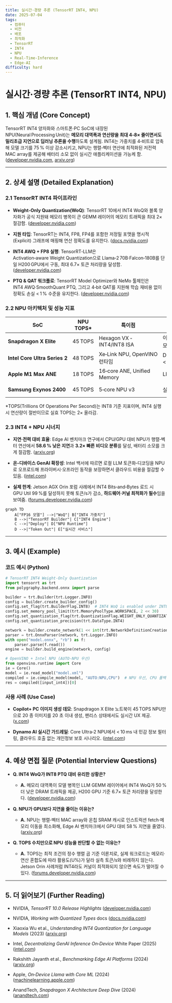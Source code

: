 ```yaml
---
title: 실시간·경량 추론 (TensorRT INT4, NPU)
date: 2025-07-04
tags:
  - 컴퓨터
  - 비전
  - 배포
  - 최적화
  - TensorRT
  - INT4
  - NPU
  - Real-Time-Inference
  - Edge-AI
difficulty: hard
---
```


# 실시간·경량 추론 (TensorRT INT4, NPU)

## 1. 핵심 개념 (Core Concept)

TensorRT INT4 양자화와 스마트폰·PC SoC에 내장된 NPU(Neural Processing Unit)는 **메모리 대역폭과 연산량을 최대 4‑8× 줄이면서도 밀리초급 지연으로 딥러닝 추론을 수행**하도록 설계됨. INT4는 가중치를 4‑비트로 압축해 모델 크기를 75 % 이상 감소시키고, NPU는 행렬‑벡터 연산에 최적화된 저전력 MAC array를 제공해 배터리 소모 없이 실시간 애플리케이션을 가능케 함. ([developer.nvidia.com](https://developer.nvidia.com/blog/nvidia-tensorrt-10-0-upgrades-usability-performance-and-ai-model-support/), [arxiv.org](https://arxiv.org/pdf/2301.12017))

---

## 2. 상세 설명 (Detailed Explanation)

### 2.1 TensorRT INT4 파이프라인

- **Weight‑Only Quantization(WoQ)**: TensorRT 10에서 INT4 WoQ와 블록 양자화가 공식 지원돼 메모리 병목이 큰 GEMM 레이어의 메모리 트래픽을 최대 2× 절감함. ([developer.nvidia.com](https://developer.nvidia.com/blog/nvidia-tensorrt-10-0-upgrades-usability-performance-and-ai-model-support/))
    
- **지원 타입**: TensorRT는 INT4, FP8, FP4를 포함한 저정밀 포맷을 명시적(Explicit) 그래프에 매핑해 연산 정확도를 유지한다. ([docs.nvidia.com](https://docs.nvidia.com/deeplearning/tensorrt/latest/inference-library/work-quantized-types.html))
    
- **INT4 AWQ + FP8 실행**: TensorRT‑LLM은 Activation‑aware Weight Quantization으로 Llama‑2 70B·Falcon‑180B를 단일 H200 GPU에서 구동, 최대 6.7× 토큰 처리량을 달성함. ([developer.nvidia.com](https://developer.nvidia.com/blog/nvidia-tensorrt-llm-enhancements-deliver-massive-large-language-model-speedups-on-nvidia-h200/))
    
- **PTQ & QAT 워크플로**: TensorRT Model Optimizer와 NeMo 툴체인은 INT4 AWQ·SmoothQuant PTQ, 그리고 4‑bit QAT를 지원해 학습 재비용 없이 정확도 손실 < 1 % 수준을 유지한다. ([developer.nvidia.com](https://developer.nvidia.com/blog/post-training-quantization-of-llms-with-nvidia-nemo-and-nvidia-tensorrt-model-optimizer/))
    

### 2.2 NPU 아키텍처 및 성능 지표

|SoC|NPU TOPS*|특이점|대표 지연|비고|
|---|---|---|---|---|
|**Snapdragon X Elite**|45 TOPS|Hexagon VX ‑ INT4/INT8 ISA|이미지 20장 < 20 초 생성 데모|Copilot+ 요구 사양 충족 ([anandtech.com](https://www.anandtech.com/show/21445/qualcomm-snapdragon-x-architecture-deep-dive))|
|**Intel Core Ultra Series 2**|48 TOPS|Xe‑Link NPU, OpenVINO 런타임|Dynamo AI 가드레일 < 10 ms|5.18× Ryzen 대비 추론 가속 ([intel.com](https://www.intel.com/content/www/us/en/ai-pc/business-showcase.html), [edc.intel.com](https://edc.intel.com/content/www/us/en/products/performance/benchmarks/intel-core-ultra-processors-series-2/))|
|**Apple M1 Max ANE**|18 TOPS|16‑core ANE, Unified Memory|Llama‑3.1‑8B 33 tokens/s|Core ML 최적화 가이드 ([machinelearning.apple.com](https://machinelearning.apple.com/research/core-ml-on-device-llama))|
|**Samsung Exynos 2400**|45 TOPS|5‑core NPU v3|실시간 비전 < 30 ms|4 nm LP node ([semiconductor.samsung.com](https://semiconductor.samsung.com/processor/mobile-processor/exynos-2400/))|

*TOPS(Trillions Of Operations Per Second)는 INT8 기준 지표이며, INT4 실행 시 연산량이 절반이므로 실효 TOPS는 2× 올라감.

### 2.3 INT4 + NPU 시너지

- **지연·전력 대비 효율**: Edge AI 벤치마크 연구에서 CPU/GPU 대비 NPU가 행렬‑벡터 연산에서 **58.6 % 낮은 지연**과 **3.2× 빠른 비디오 분류**를 달성, 배터리 소모를 크게 절감함. ([arxiv.org](https://arxiv.org/abs/2409.14803))
    
- **온‑디바이스 GenAI 확장성**: Intel 백서에 따르면 로컬 LLM 토큰화‑디코딩을 NPU로 오프로드해 프라이버시·오프라인 동작을 보장하면서 클라우드 비용을 절감할 수 있음. ([intel.com](https://www.intel.com/content/dam/www/central-libraries/us/en/documents/2025-03/decentralizing-generative-ai-inference-on-device-white-paper.pdf))
    
- **실제 한계**: Jetson AGX Orin 포럼 사례에서 INT4 Bits‑and‑Bytes 로드 시 GPU Util 99 %를 달성하지 못해 토큰/s가 감소, **하드웨어·커널 최적화가 필수**임을 보여줌. ([forums.developer.nvidia.com](https://forums.developer.nvidia.com/t/int8-and-int4-performance-on-orin-agx/321900))
    

```mermaid
graph TD
    A["FP16 모델"] -->|"WoQ"| B["INT4 가중치"]
    B -->|"TensorRT Builder"| C["INT4 Engine"]
    C -->|"Deploy"| D["NPU Runtime"]
    D -->|"Token Out"| E["실시간 서비스"]
```

---

## 3. 예시 (Example)

### 코드 예시 (Python)

```python
# TensorRT INT4 Weight‑Only Quantization
import tensorrt as trt
from polygraphy.backend.onnx import parse

builder = trt.Builder(trt.Logger.INFO)
config = builder.create_builder_config()
config.set_flag(trt.BuilderFlag.INT8)  # INT4 WoQ is enabled under INT8 flag
config.set_memory_pool_limit(trt.MemoryPoolType.WORKSPACE, 2 << 30)
config.set_quantization_flag(trt.QuantizationFlag.WEIGHT_ONLY_QUANTIZATION)
config.set_quantization_precision(trt.DataType.INT4)

network = builder.create_network(1 << int(trt.NetworkDefinitionCreationFlag.EXPLICIT_BATCH))
parser = trt.OnnxParser(network, trt.Logger.INFO)
with open("model.onnx", "rb") as f:
    parser.parse(f.read())
engine = builder.build_engine(network, config)
```

```python
# OpenVINO + Intel NPU (AUTO‑NPU 우선)
from openvino.runtime import Core
ie = Core()
model = ie.read_model("model.xml")
compiled = ie.compile_model(model, "AUTO:NPU,CPU")  # NPU 우선, CPU 폴백
res = compiled([input_int4])[0]
```

### 사용 사례 (Use Case)

- **Copilot+ PC 이미지 생성 데모**: Snapdragon X Elite 노트북이 45 TOPS NPU만으로 20 종 이미지를 20 초 이내 생성, 팬리스 상태에서도 실시간 UX 제공. ([x.com](https://x.com/Snapdragon/status/1803472926726918176?lang=en&utm_source=chatgpt.com))
    
- **Dynamo AI 실시간 가드레일**: Core Ultra‑2 NPU에서 < 10 ms 내 민감 정보 필터링, 클라우드 호출 없는 개인정보 보호 시나리오. ([intel.com](https://www.intel.com/content/www/us/en/ai-pc/business-showcase.html))
    

---

## 4. 예상 면접 질문 (Potential Interview Questions)

- **Q. INT4 WoQ가 INT8 PTQ 대비 유리한 상황은?**
    
    - **A.** 메모리 대역폭이 모델 병목인 LLM GEMM 레이어에서 INT4 WoQ가 50 % 더 낮은 DRAM 트래픽을 제공, H200 GPU 기준 6.7× 토큰 처리량을 달성한다. ([developer.nvidia.com](https://developer.nvidia.com/blog/nvidia-tensorrt-llm-enhancements-deliver-massive-large-language-model-speedups-on-nvidia-h200/))
        
- **Q. NPU가 GPU보다 지연을 줄이는 이유는?**
    
    - **A.** NPU는 행렬‑벡터 MAC array와 온칩 SRAM 캐시로 인스트럭션 fetch·메모리 이동을 최소화해, Edge AI 벤치마크에서 GPU 대비 58 % 지연을 줄였다. ([arxiv.org](https://arxiv.org/abs/2409.14803))
        
- **Q. TOPS 수치만으로 NPU 성능을 판단할 수 없는 이유는?**
    
    - **A.** TOPS는 최적 조건의 정수 행렬 곱 기준 이론치로, 실제 워크로드는 메모리·연산 혼합도에 따라 활용도(U%)가 달라 실측 토큰/s와 비례하지 않는다. Jetson Orin 사례처럼 INT4라도 커널이 최적화되지 않으면 속도가 떨어질 수 있다. ([forums.developer.nvidia.com](https://forums.developer.nvidia.com/t/int8-and-int4-performance-on-orin-agx/321900))
        

---

## 5. 더 읽어보기 (Further Reading)

- NVIDIA, _TensorRT 10.0 Release Highlights_ ([developer.nvidia.com](https://developer.nvidia.com/blog/nvidia-tensorrt-10-0-upgrades-usability-performance-and-ai-model-support/))
    
- NVIDIA, _Working with Quantized Types_ docs ([docs.nvidia.com](https://docs.nvidia.com/deeplearning/tensorrt/latest/inference-library/work-quantized-types.html))
    
- Xiaoxia Wu et al., _Understanding INT4 Quantization for Language Models_ (2023) ([arxiv.org](https://arxiv.org/pdf/2301.12017))
    
- Intel, _Decentralizing GenAI Inference On‑Device_ White Paper (2025) ([intel.com](https://www.intel.com/content/dam/www/central-libraries/us/en/documents/2025-03/decentralizing-generative-ai-inference-on-device-white-paper.pdf))
    
- Rakshith Jayanth et al., _Benchmarking Edge AI Platforms_ (2024) ([arxiv.org](https://arxiv.org/abs/2409.14803))
    
- Apple, _On‑Device Llama with Core ML_ (2024) ([machinelearning.apple.com](https://machinelearning.apple.com/research/core-ml-on-device-llama))
    
- AnandTech, _Snapdragon X Architecture Deep Dive_ (2024) ([anandtech.com](https://www.anandtech.com/show/21445/qualcomm-snapdragon-x-architecture-deep-dive))